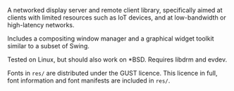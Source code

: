 A networked display server and remote client library, specifically aimed at clients with limited resources such as IoT devices, and at low-bandwidth or high-latency networks.

Includes a compositing window manager and a graphical widget toolkit similar to a subset of Swing.

Tested on Linux, but should also work on *BSD. Requires libdrm and evdev.

Fonts in `res/` are distributed under the GUST licence. This licence in full, font information and font manifests are included in `res/`.
